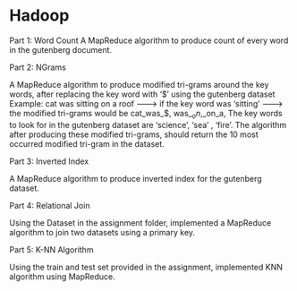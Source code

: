 # Hadoop

Part 1: Word Count 
A MapReduce algorithm to produce count of every word in the gutenberg document.

Part 2: NGrams

A MapReduce algorithm to produce
modified tri-grams around the key words, after replacing the key word with ‘$’ using the gutenberg dataset
Example:
cat was sitting on a roof ---> if the key word was ‘sitting’ ---> the modified tri-grams would be
cat_was_$, was_$_on,$_on_a,
The key words to look for in the gutenberg dataset are ‘science’, ‘sea’ , ‘fire’.
The algorithm after producing these modified tri-grams, should return the 10 most occurred modified tri-gram in the dataset.

Part 3: Inverted Index

A MapReduce algorithm to produce inverted index for the gutenberg dataset.

Part 4: Relational Join

Using the Dataset in the assignment folder, implemented a MapReduce algorithm to join two datasets using a primary key.

Part 5: K-NN Algorithm

Using the train and test set provided in the assignment, implemented KNN
algorithm using MapReduce.
